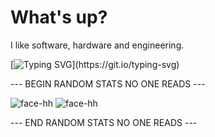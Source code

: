 <h1 align="left">What's up?</h1>

I like software, hardware and engineering.

[![Typing SVG](https://readme-typing-svg.herokuapp.com?size=30&width=1000&color=2FBE8F&lines=If+you+don't+use+linux%2C+we+can't+be+friends.;Distro+doesen't+matter%2C+linux+is+linux!;If+you+read+this%2C+go+touch+some+grass!)](https://git.io/typing-svg)

--- BEGIN RANDOM STATS NO ONE READS ---

![face-hh](https://github-readme-stats.vercel.app/api?username=turtle-key&show_icons=true&theme=gotham)
![face-hh](https://github-readme-stats.vercel.app/api/top-langs?username=turtle-key&show_icons=true&theme=gotham&layout=compact&card_width=466)

--- END RANDOM STATS NO ONE READS ---
